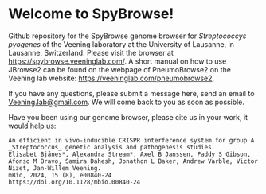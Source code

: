 # Welcome to SpyBrowse!

Github repository for the SpyBrowse genome browser for _Streptococcys pyogenes_ of the Veening laboratory at the University of Lausanne, in Lausanne, Switzerland.
Please visit the browser at https://spybrowse.veeninglab.com/.
A short manual on how to use JBrowse2 can be found on the webpage of PneumoBrowse2 on the Veening lab website: https://veeninglab.com/pneumobrowse2.

If you have any questions, please submit a message here, send an email to Veening.lab@gmail.com.
We will come back to you as soon as possible.

Have you been using our genome browser, please cite us in your work, it would help us:
```
An efficient in vivo-inducible CRISPR interference system for group A _Streptococcus_ genetic analysis and pathogenesis studies.
Elisabet Bjånes*, Alexandra Stream*, Axel B Janssen, Paddy S Gibson, Afonso M Bravo, Samira Dahesh, Jonathon L Baker, Andrew Varble, Victor Nizet, Jan-Willem Veening.
mBio, 2024, 15 (8), e00840-24
https://doi.org/10.1128/mbio.00840-24
```
